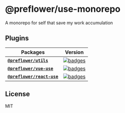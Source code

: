 # @preflower/use-monorepo
A monorepo for self that save my work accumulation

## Plugins

| Packages | Version |
| -------- | ------- |
| [**`@preflower/utils`**](/packages/utils/) | [![badges](https://img.shields.io/npm/v/@preflower/utils?color=32cd32&style=flat-square)](https://www.npmjs.com/package/@preflower/utils)
| [**`@preflower/vue-use`**](/packages/vue-use/) | [![badges](https://img.shields.io/npm/v/@preflower/vue-use?color=32cd32&style=flat-square)](https://www.npmjs.com/package/@preflower/vue-use)
| [**`@preflower/react-use`**](/packages/react-use/) | [![badges](https://img.shields.io/npm/v/@preflower/react-use?color=32cd32&style=flat-square)](https://www.npmjs.com/package/@preflower/react-use)

## License
MIT
